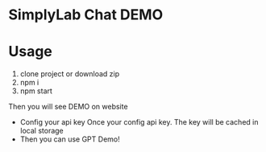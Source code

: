 # SimplyLab Chat DEMO

# Usage

1. clone project or download zip
2. npm i
3. npm start

Then you will see DEMO on website

- Config your api key
  Once your config api key. The key will be cached in local storage
- Then you can use GPT Demo!
